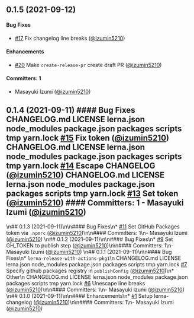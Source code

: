 
## 0.1.5 (2021-09-12)

#### Bug Fixes
* [#17](https://github.com/izumin5210-sandbox/lerna-release-with-actions/pull/17) Fix changelog line breaks ([@izumin5210](https://github.com/izumin5210))

#### Enhancements
* [#20](https://github.com/izumin5210-sandbox/lerna-release-with-actions/pull/20) Make `create-release-pr` create draft PR ([@izumin5210](https://github.com/izumin5210))

#### Committers: 1
- Masayuki Izumi ([@izumin5210](https://github.com/izumin5210))
## 0.1.4 (2021-09-11) #### Bug Fixes CHANGELOG.md LICENSE lerna.json node_modules package.json packages scripts tmp yarn.lock [#15](https://github.com/izumin5210-sandbox/lerna-release-with-actions/pull/15) Fix token ([@izumin5210](https://github.com/izumin5210)) CHANGELOG.md LICENSE lerna.json node_modules package.json packages scripts tmp yarn.lock [#14](https://github.com/izumin5210-sandbox/lerna-release-with-actions/pull/14) Escape CHANGELOG ([@izumin5210](https://github.com/izumin5210)) CHANGELOG.md LICENSE lerna.json node_modules package.json packages scripts tmp yarn.lock [#13](https://github.com/izumin5210-sandbox/lerna-release-with-actions/pull/13) Set token ([@izumin5210](https://github.com/izumin5210)) #### Committers: 1 - Masayuki Izumi ([@izumin5210](https://github.com/izumin5210))
\n## 0.1.3 (2021-09-11)\n\n#### Bug Fixes\n* [#11](https://github.com/izumin5210-sandbox/lerna-release-with-actions/pull/11) Set GitHub Packages token via `.npmrc` ([@izumin5210](https://github.com/izumin5210))\n\n#### Committers: 1\n- Masayuki Izumi ([@izumin5210](https://github.com/izumin5210))
\n## 0.1.2 (2021-09-11)\n\n#### Bug Fixes\n* [#9](https://github.com/izumin5210-sandbox/lerna-release-with-actions/pull/9) Set GH_TOKEN to publish step ([@izumin5210](https://github.com/izumin5210))\n\n#### Committers: 1\n- Masayuki Izumi ([@izumin5210](https://github.com/izumin5210))
\n## 0.1.1 (2021-09-11)\n\n#### Bug Fixes\n* `lerna-release-with-actions-pkg1`\n CHANGELOG.md LICENSE lerna.json node_modules package.json packages scripts tmp yarn.lock [#7](https://github.com/izumin5210-sandbox/lerna-release-with-actions/pull/7) Specify github packages registry in `publishConfig` ([@izumin5210](https://github.com/izumin5210))\n* Other\n CHANGELOG.md LICENSE lerna.json node_modules package.json packages scripts tmp yarn.lock [#6](https://github.com/izumin5210-sandbox/lerna-release-with-actions/pull/6) Unescape line breaks ([@izumin5210](https://github.com/izumin5210))\n\n#### Committers: 1\n- Masayuki Izumi ([@izumin5210](https://github.com/izumin5210))
\n## 0.1.0 (2021-09-11)\n\n#### Enhancements\n* [#1](https://github.com/izumin5210-sandbox/lerna-release-with-actions/pull/1) Setup lerna-changelog ([@izumin5210](https://github.com/izumin5210))\n\n#### Committers: 1\n- Masayuki Izumi ([@izumin5210](https://github.com/izumin5210))
